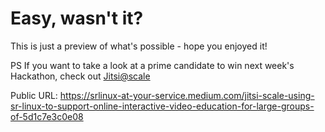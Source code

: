 # Easy, wasn't it?

This is just a preview of what's possible - hope you enjoyed it!

PS If you want to take a look at a prime candidate to win next week's Hackathon, check out [Jitsi@scale](https://platform-euhack21.bemyapp.com/#/projects/6081c9262f54d800193e81d6)

Public URL: https://srlinux-at-your-service.medium.com/jitsi-scale-using-sr-linux-to-support-online-interactive-video-education-for-large-groups-of-5d1c7e3c0e08
